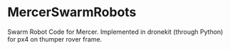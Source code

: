 # MercerSwarmRobots
Swarm Robot Code for Mercer.  Implemented in dronekit (through Python) for px4 on thumper rover frame.
